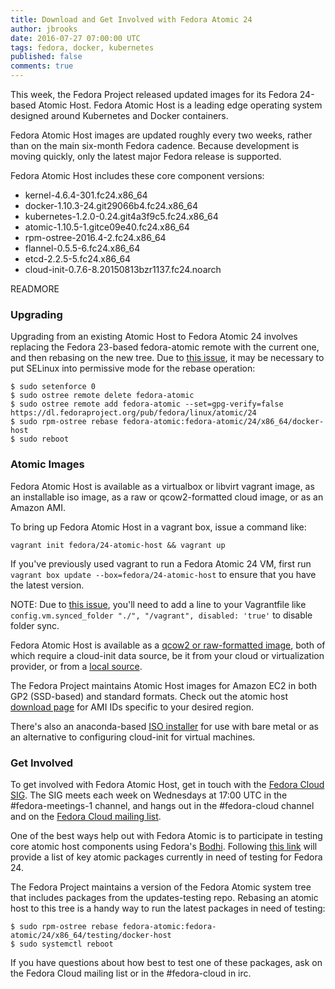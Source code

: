 ```yaml
---
title: Download and Get Involved with Fedora Atomic 24
author: jbrooks
date: 2016-07-27 07:00:00 UTC
tags: fedora, docker, kubernetes
published: false
comments: true
---
```


This week, the Fedora Project released updated images for its Fedora 24-based Atomic Host. Fedora Atomic Host is a leading edge operating system designed around Kubernetes and Docker containers.

Fedora Atomic Host images are updated roughly every two weeks, rather than on the main six-month Fedora cadence. Because development is moving quickly, only the latest major Fedora release is supported.

Fedora Atomic Host includes these core component versions:

* kernel-4.6.4-301.fc24.x86_64
* docker-1.10.3-24.git29066b4.fc24.x86_64
* kubernetes-1.2.0-0.24.git4a3f9c5.fc24.x86_64
* atomic-1.10.5-1.gitce09e40.fc24.x86_64
* rpm-ostree-2016.4-2.fc24.x86_64
* flannel-0.5.5-6.fc24.x86_64
* etcd-2.2.5-5.fc24.x86_64
* cloud-init-0.7.6-8.20150813bzr1137.fc24.noarch

READMORE

### Upgrading 

Upgrading from an existing Atomic Host to Fedora Atomic 24 involves replacing the Fedora 23-based fedora-atomic remote with the current one, and then rebasing on the new tree. Due to [this issue](https://bugzilla.redhat.com/show_bug.cgi?id=1309075), it may be necessary to put SELinux into permissive mode for the rebase operation:
 
```
$ sudo setenforce 0
$ sudo ostree remote delete fedora-atomic
$ sudo ostree remote add fedora-atomic --set=gpg-verify=false https://dl.fedoraproject.org/pub/fedora/linux/atomic/24
$ sudo rpm-ostree rebase fedora-atomic:fedora-atomic/24/x86_64/docker-host
$ sudo reboot
```

### Atomic Images 

Fedora Atomic Host is available as a virtualbox or libvirt vagrant image, as an installable iso image, as a raw or qcow2-formatted cloud image, or as an Amazon AMI.

To bring up Fedora Atomic Host in a vagrant box, issue a command like:

```
vagrant init fedora/24-atomic-host && vagrant up
```

If you've previously used vagrant to run a Fedora Atomic 24 VM, first run `vagrant box update --box=fedora/24-atomic-host` to ensure that you have the latest version.

NOTE: Due to [this issue](https://pagure.io/pungi-fedora/issue/26), you'll need to add a line to your Vagrantfile like `config.vm.synced_folder "./", "/vagrant", disabled: 'true'` to disable folder sync.

Fedora Atomic Host is available as a [qcow2 or raw-formatted image](https://getfedora.org/en/cloud/download/atomic.html), both of which require a cloud-init data source, be it from your cloud or virtualization provider, or from a [local source](http://www.projectatomic.io/blog/2014/10/getting-started-with-cloud-init/).

The Fedora Project maintains Atomic Host images for Amazon EC2 in both GP2 (SSD-based) and standard formats. Check out the atomic host [download page](https://getfedora.org/en/cloud/download/atomic.html) for AMI IDs specific to your desired region.

There's also an anaconda-based [ISO installer](https://getfedora.org/en/cloud/download/atomic.html) for use with bare metal or as an alternative to configuring cloud-init for virtual machines.

### Get Involved

To get involved with Fedora Atomic Host, get in touch with the [Fedora Cloud SIG](https://fedoraproject.org/wiki/Cloud_SIG). The SIG meets each week on Wednesdays at 17:00 UTC in the #fedora-meetings-1 channel, and hangs out in the #fedora-cloud channel and on the [Fedora Cloud mailing list](http://lists.fedoraproject.org/pipermail/cloud/).

One of the best ways help out with Fedora Atomic is to participate in testing core atomic host components using Fedora's [Bodhi](https://fedoraproject.org/wiki/Bodhi). Following [this link](https://bodhi.fedoraproject.org/updates/?packages=kubernetes%20docker%20rpm-ostree%20atomic%20flannel%20etcd%20cloud-init&status=testing&release=F24) will provide a list of key atomic packages currently in need of testing for Fedora 24. 

The Fedora Project maintains a version of the Fedora Atomic system tree that includes packages from the updates-testing repo. Rebasing an atomic host to this tree is a handy way to run the latest packages in need of testing:

```
$ sudo rpm-ostree rebase fedora-atomic:fedora-atomic/24/x86_64/testing/docker-host
$ sudo systemctl reboot
```

If you have questions about how best to test one of these packages, ask on the Fedora Cloud mailing list or in the #fedora-cloud in irc.
